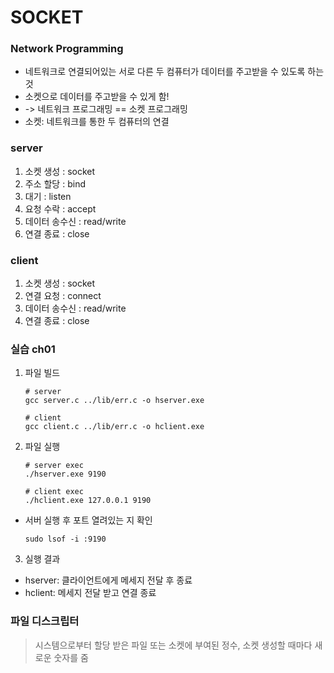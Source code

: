 # SOCKET

### Network Programming
- 네트워크로 연결되어있는 서로 다른 두 컴퓨터가 데이터를 주고받을 수 있도록 하는 것
- 소켓으로 데이터를 주고받을 수 있게 함!
- -> 네트워크 프로그래밍 == 소켓 프로그래밍
- 소켓: 네트워크를 통한 두 컴퓨터의 연결

### server

1. 소켓 생성 : socket
2. 주소 할당 : bind
3. 대기 : listen
4. 요청 수락 : accept
5. 데이터 송수신 : read/write
6. 연결 종료 : close

### client

1. 소켓 생성 : socket
2. 연결 요청 : connect
3. 데이터 송수신 : read/write
4. 연결 종료 : close

### 실습 ch01
1. 파일 빌드
    ```
    # server
    gcc server.c ../lib/err.c -o hserver.exe
    
    # client
    gcc client.c ../lib/err.c -o hclient.exe
    ```
2. 파일 실행
    ```
    # server exec
    ./hserver.exe 9190

    # client exec
    ./hclient.exe 127.0.0.1 9190
    ```
-  서버 실행 후 포트 열려있는 지 확인
    ```
    sudo lsof -i :9190
    ```

3. 실행 결과
- hserver: 클라이언트에게 메세지 전달 후 종료
- hclient: 메세지 전달 받고 연결 종료

### 파일 디스크립터
> 시스템으로부터 할당 받은 파일 또는 소켓에 부여된 정수, 소켓 생성할 때마다 새로운 숫자를 줌

